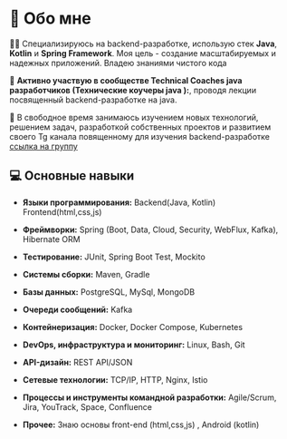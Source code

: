 # 🚀 Обо мне

👨‍💻 Специализируюсь на backend-разработке, использую стек **Java**, **Kotlin** и **Spring Framework**. Моя цель - создание масштабируемых и надежных приложений. Владею знаниями чистого кода

🎤 **Активно участвую в сообществе Technical Coaches java разработчиков (Технические коучеры java ):**, проводя лекции посвященный backend-разработке на java.

🌱 В свободное время занимаюсь изучением новых технологий, решением задач, разработкой собственных проектов и развитием своего Tg канала повященному для изучения backend-разработке
[ссылка на группу](https://t.me/+r4yU0GwT7xVjZjRi)

## 💻 Основные навыки
- **Языки программирования:** Backend(Java, Kotlin) Frontend(html,css,js) 
- **Фреймворки:** Spring (Boot, Data, Cloud, Security, WebFlux, Kafka), Hibernate ORM
- **Тестирование:** JUnit, Spring Boot Test, Mockito
- **Системы сборки:** Maven, Gradle
- **Базы данных:** PostgreSQL, MySql, MongoDB
- **Очереди сообщений:** Kafka
- **Контейнеризация:** Docker, Docker Compose, Kubernetes
- **DevOps, инфраструктура и мониторинг:** Linux, Bash, Git
- **API-дизайн:** REST API/JSON
- **Сетевые технологии:** TCP/IP, HTTP, Nginx, Istio
- **Процессы и инструменты командной разработки:** Agile/Scrum, Jira, YouTrack, Space, Confluence

- **Прочее:** Знаю основы front-end (html,css,js) , Android (kotlin)
